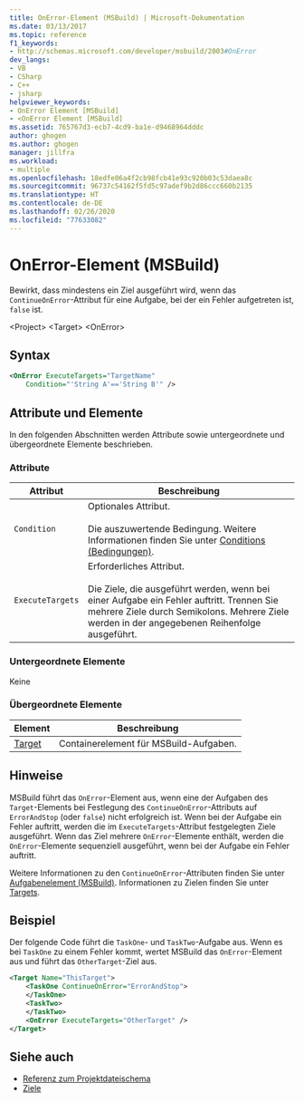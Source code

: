 ```yaml
---
title: OnError-Element (MSBuild) | Microsoft-Dokumentation
ms.date: 03/13/2017
ms.topic: reference
f1_keywords:
- http://schemas.microsoft.com/developer/msbuild/2003#OnError
dev_langs:
- VB
- CSharp
- C++
- jsharp
helpviewer_keywords:
- OnError Element [MSBuild]
- <OnError Element [MSBuild]
ms.assetid: 765767d3-ecb7-4cd9-ba1e-d9468964dddc
author: ghogen
ms.author: ghogen
manager: jillfra
ms.workload:
- multiple
ms.openlocfilehash: 18edfe06a4f2cb98fcb41e93c920b03c53daea8c
ms.sourcegitcommit: 96737c54162f5fd5c97adef9b2d86ccc660b2135
ms.translationtype: HT
ms.contentlocale: de-DE
ms.lasthandoff: 02/26/2020
ms.locfileid: "77633082"
---
```

# <a name="onerror-element-msbuild"></a>OnError-Element (MSBuild)

Bewirkt, dass mindestens ein Ziel ausgeführt wird, wenn das `ContinueOnError`-Attribut für eine Aufgabe, bei der ein Fehler aufgetreten ist, `false` ist.

 \<Project> \<Target> \<OnError>

## <a name="syntax"></a>Syntax

```xml
<OnError ExecuteTargets="TargetName"
    Condition="'String A'=='String B'" />
```

## <a name="attributes-and-elements"></a>Attribute und Elemente

 In den folgenden Abschnitten werden Attribute sowie untergeordnete und übergeordnete Elemente beschrieben.

### <a name="attributes"></a>Attribute

|Attribut|Beschreibung|
|---------------|-----------------|
|`Condition`|Optionales Attribut.<br /><br /> Die auszuwertende Bedingung. Weitere Informationen finden Sie unter [Conditions (Bedingungen)](../msbuild/msbuild-conditions.md).|
|`ExecuteTargets`|Erforderliches Attribut.<br /><br /> Die Ziele, die ausgeführt werden, wenn bei einer Aufgabe ein Fehler auftritt. Trennen Sie mehrere Ziele durch Semikolons. Mehrere Ziele werden in der angegebenen Reihenfolge ausgeführt.|

### <a name="child-elements"></a>Untergeordnete Elemente

 Keine

### <a name="parent-elements"></a>Übergeordnete Elemente

| Element | Beschreibung |
| - | - |
| [Target](../msbuild/target-element-msbuild.md) | Containerelement für MSBuild-Aufgaben. |

## <a name="remarks"></a>Hinweise

 MSBuild führt das `OnError`-Element aus, wenn eine der Aufgaben des `Target`-Elements bei Festlegung des `ContinueOnError`-Attributs auf `ErrorAndStop` (oder `false`) nicht erfolgreich ist. Wenn bei der Aufgabe ein Fehler auftritt, werden die im `ExecuteTargets`-Attribut festgelegten Ziele ausgeführt. Wenn das Ziel mehrere `OnError`-Elemente enthält, werden die `OnError`-Elemente sequenziell ausgeführt, wenn bei der Aufgabe ein Fehler auftritt.

 Weitere Informationen zu den `ContinueOnError`-Attributen finden Sie unter [Aufgabenelement (MSBuild)](../msbuild/task-element-msbuild.md). Informationen zu Zielen finden Sie unter [Targets](../msbuild/msbuild-targets.md).

## <a name="example"></a>Beispiel

 Der folgende Code führt die `TaskOne`- und `TaskTwo`-Aufgabe aus. Wenn es bei `TaskOne` zu einem Fehler kommt, wertet MSBuild das `OnError`-Element aus und führt das `OtherTarget`-Ziel aus.

```xml
<Target Name="ThisTarget">
    <TaskOne ContinueOnError="ErrorAndStop">
    </TaskOne>
    <TaskTwo>
    </TaskTwo>
    <OnError ExecuteTargets="OtherTarget" />
</Target>
```

## <a name="see-also"></a>Siehe auch

- [Referenz zum Projektdateischema](../msbuild/msbuild-project-file-schema-reference.md)
- [Ziele](../msbuild/msbuild-targets.md)
